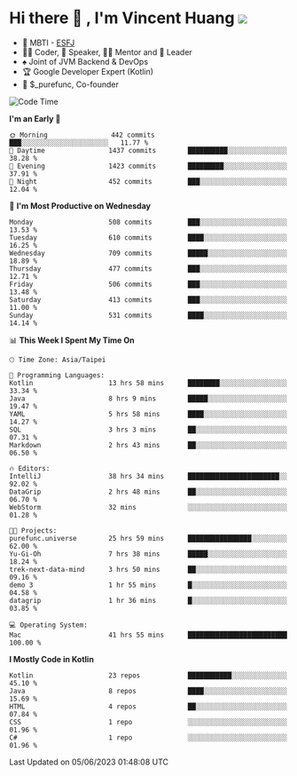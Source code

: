 # Hi there 👋 , I'm Vincent Huang ![](https://komarev.com/ghpvc/?username=Jian-Min-Huang)
- 👀 MBTI - [ESFJ](https://www.16personalities.com/esfj-personality)
- 👨‍💻 Coder, 🎤 Speaker, 👨‍🏫 Mentor and 🚀 Leader
- ♠️ Joint of JVM Backend & DevOps
- 🏆 Google Developer Expert (Kotlin)
- 💼 $_purefunc, Co-founder

<!--START_SECTION:waka-->
![Code Time](http://img.shields.io/badge/Code%20Time-2%2C118%20hrs%2046%20mins-blue)

**I'm an Early 🐤** 

```text
🌞 Morning                442 commits         ███░░░░░░░░░░░░░░░░░░░░░░   11.77 % 
🌆 Daytime                1437 commits        ██████████░░░░░░░░░░░░░░░   38.28 % 
🌃 Evening                1423 commits        █████████░░░░░░░░░░░░░░░░   37.91 % 
🌙 Night                  452 commits         ███░░░░░░░░░░░░░░░░░░░░░░   12.04 % 
```
📅 **I'm Most Productive on Wednesday** 

```text
Monday                   508 commits         ███░░░░░░░░░░░░░░░░░░░░░░   13.53 % 
Tuesday                  610 commits         ████░░░░░░░░░░░░░░░░░░░░░   16.25 % 
Wednesday                709 commits         █████░░░░░░░░░░░░░░░░░░░░   18.89 % 
Thursday                 477 commits         ███░░░░░░░░░░░░░░░░░░░░░░   12.71 % 
Friday                   506 commits         ███░░░░░░░░░░░░░░░░░░░░░░   13.48 % 
Saturday                 413 commits         ███░░░░░░░░░░░░░░░░░░░░░░   11.00 % 
Sunday                   531 commits         ████░░░░░░░░░░░░░░░░░░░░░   14.14 % 
```


📊 **This Week I Spent My Time On** 

```text
🕑︎ Time Zone: Asia/Taipei

💬 Programming Languages: 
Kotlin                   13 hrs 58 mins      ████████░░░░░░░░░░░░░░░░░   33.34 % 
Java                     8 hrs 9 mins        █████░░░░░░░░░░░░░░░░░░░░   19.47 % 
YAML                     5 hrs 58 mins       ████░░░░░░░░░░░░░░░░░░░░░   14.27 % 
SQL                      3 hrs 3 mins        ██░░░░░░░░░░░░░░░░░░░░░░░   07.31 % 
Markdown                 2 hrs 43 mins       ██░░░░░░░░░░░░░░░░░░░░░░░   06.50 % 

🔥 Editors: 
IntelliJ                 38 hrs 34 mins      ███████████████████████░░   92.02 % 
DataGrip                 2 hrs 48 mins       ██░░░░░░░░░░░░░░░░░░░░░░░   06.70 % 
WebStorm                 32 mins             ░░░░░░░░░░░░░░░░░░░░░░░░░   01.28 % 

🐱‍💻 Projects: 
purefunc.universe        25 hrs 59 mins      ████████████████░░░░░░░░░   62.00 % 
Yu-Gi-Oh                 7 hrs 38 mins       █████░░░░░░░░░░░░░░░░░░░░   18.24 % 
trek-next-data-mind      3 hrs 50 mins       ██░░░░░░░░░░░░░░░░░░░░░░░   09.16 % 
demo 3                   1 hr 55 mins        █░░░░░░░░░░░░░░░░░░░░░░░░   04.58 % 
datagrip                 1 hr 36 mins        █░░░░░░░░░░░░░░░░░░░░░░░░   03.85 % 

💻 Operating System: 
Mac                      41 hrs 55 mins      █████████████████████████   100.00 % 
```

**I Mostly Code in Kotlin** 

```text
Kotlin                   23 repos            ███████████░░░░░░░░░░░░░░   45.10 % 
Java                     8 repos             ████░░░░░░░░░░░░░░░░░░░░░   15.69 % 
HTML                     4 repos             ██░░░░░░░░░░░░░░░░░░░░░░░   07.84 % 
CSS                      1 repo              ░░░░░░░░░░░░░░░░░░░░░░░░░   01.96 % 
C#                       1 repo              ░░░░░░░░░░░░░░░░░░░░░░░░░   01.96 % 
```




 Last Updated on 05/06/2023 01:48:08 UTC
<!--END_SECTION:waka-->
